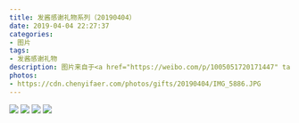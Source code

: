 ```yaml
---
title: 发酱感谢礼物系列（20190404）
date: 2019-04-04 22:27:37
categories:
- 图片
tags:
- 发酱感谢礼物
description: 图片来自于<a href="https://weibo.com/p/1005051720171447" target="_blank">quanmmmmm</a><br/> “开心最重要”
photos: 
- https://cdn.chenyifaer.com/photos/gifts/20190404/IMG_5886.JPG
---
```


![](https://cdn.chenyifaer.com/photos/gifts/20190404/IMG_5887.JPG)
![](https://cdn.chenyifaer.com/photos/gifts/20190404/IMG_5888.JPG)
![](https://cdn.chenyifaer.com/photos/gifts/20190404/IMG_5889.JPG)
![](https://cdn.chenyifaer.com/photos/gifts/20190404/IMG_5890.JPG)